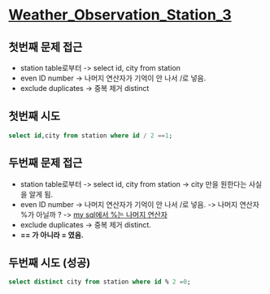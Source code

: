 
# [Weather_Observation_Station_3](https://www.hackerrank.com/challenges/weather-observation-station-3/problem?isFullScreen=true&h_r=next-challenge&h_v=zen)

## 첫번째 문제 접근
- station table로부터 -> select id, city from station
- even ID number -> 나머지 연산자가 기억이 안 나서 /로 넣음.
- exclude duplicates -> 중복 제거 distinct

## 첫번째 시도


```sql
select id,city from station where id / 2 ==1;
```

## 두번째 문제 접근

- station table로부터 -> select id, city from station -> city 만을 원한다는 사실을 알게 됨.
- even ID number -> 나머지 연산자가 기억이 안 나서 /로 넣음. -> 나머지 연산자 %가 아닐까 ? 
  -> [my sql에서 %는 나머지 연산자](https://www.educba.com/mysql-operators/)
- exclude duplicates -> 중복 제거 distinct.
- **== 가 아니라 = 였음.**

## 두번째 시도 (성공)
```sql
select distinct city from station where id % 2 =0;
```

